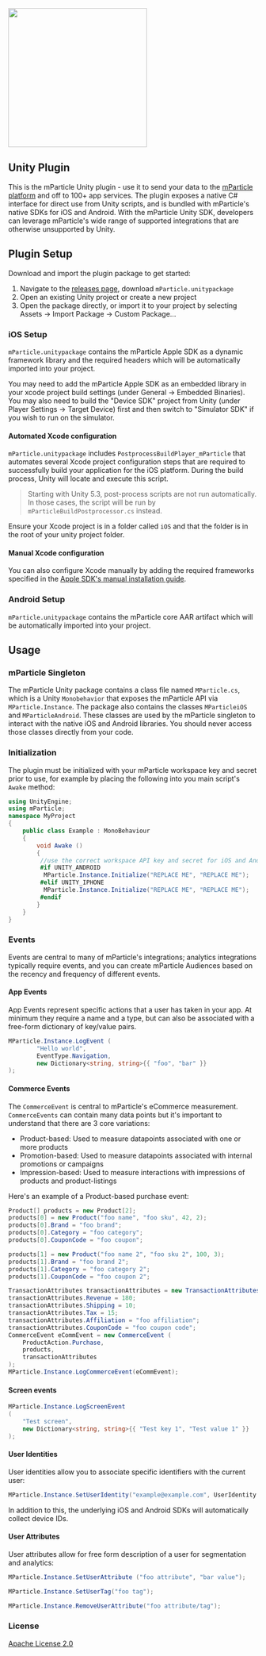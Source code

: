 <img src="http://static.mparticle.com/sdk/logo.svg" width="280">

## Unity Plugin

This is the mParticle Unity plugin - use it to send your data to the [mParticle platform](https://www.mparticle.com/) and off to 100+ app services. The plugin exposes a native C# interface for direct use from Unity scripts, and is bundled with mParticle's native SDKs for iOS and Android. With the mParticle Unity SDK, developers can leverage mParticle's wide range of supported integrations that are otherwise unsupported by Unity.

## Plugin Setup

Download and import the plugin package to get started:

1.  Navigate to the [releases page](https://github.com/mParticle/mparticle-unity-plugin/releases), download `mParticle.unitypackage`
2.  Open an existing Unity project or create a new project
3.  Open the package directly, or import it to your project by selecting Assets -> Import Package -> Custom Package...  

### iOS Setup

`mParticle.unitypackage` contains the mParticle Apple SDK as a dynamic framework library and the required headers which will be automatically imported into your project.

You may need to add the mParticle Apple SDK as an embedded library in your xcode project build settings (under General -> Embedded Binaries). You may also need to build the "Device SDK" project from Unity (under Player Settings -> Target Device) first and then switch to "Simulator SDK" if you wish to run on the simulator.

#### Automated Xcode configuration

`mParticle.unitypackage` includes `PostprocessBuildPlayer_mParticle` that automates several Xcode project configuration steps that are required to successfully build your application for the iOS platform. During the build process, Unity will locate and execute this script.

> Starting with Unity 5.3, post-process scripts are not run automatically. In those cases, the script will be run by `mParticleBuildPostprocessor.cs` instead.

Ensure your Xcode project is in a folder called `iOS` and that the folder is in the root of your unity project folder.

#### Manual Xcode configuration

You can also configure Xcode manually by adding the required frameworks specified in the [Apple SDK's manual installation guide](https://github.com/mParticle/mparticle-apple-sdk/wiki/Manual-installation-instructions#manual-installation).

### Android Setup

`mParticle.unitypackage` contains the mParticle core AAR artifact which will be automatically imported into your project.

## Usage

### mParticle Singleton

The mParticle Unity package contains a class file named `MParticle.cs`, which is a Unity `Monobehavior` that exposes the mParticle API via `MParticle.Instance`.  The package also contains the classes `MParticleiOS` and `MParticleAndroid`. These classes are used by the mParticle singleton to interact with the native iOS and Android libraries. You should never access those classes directly from your code.

### Initialization

The plugin must be initialized with your mParticle workspace key and secret prior to use, for example by placing the following into you main script's `Awake` method:

```cs
using UnityEngine;
using mParticle;
namespace MyProject
{
    public class Example : MonoBehaviour
    {
        void Awake ()
        {
         //use the correct workspace API key and secret for iOS and Android
         #if UNITY_ANDROID
          MParticle.Instance.Initialize("REPLACE ME", "REPLACE ME");
         #elif UNITY_IPHONE
          MParticle.Instance.Initialize("REPLACE ME", "REPLACE ME");
         #endif
        }
    }
}
```


### Events

Events are central to many of mParticle's integrations; analytics integrations typically require events, and you can create mParticle Audiences based on the recency and frequency of different events.

#### App Events

App Events represent specific actions that a user has taken in your app. At minimum they require a name and a type, but can also be associated with a free-form dictionary of key/value pairs.

```cs
MParticle.Instance.LogEvent (
        "Hello world", 
        EventType.Navigation, 
        new Dictionary<string, string>{{ "foo", "bar" }}
);
```
#### Commerce Events

The `CommerceEvent` is central to mParticle's eCommerce measurement. `CommerceEvents` can contain many data points but it's important to understand that there are 3 core variations:

- Product-based: Used to measure datapoints associated with one or more products
- Promotion-based: Used to measure datapoints associated with internal promotions or campaigns
- Impression-based: Used to measure interactions with impressions of products and product-listings

Here's an example of a Product-based purchase event:

```cs
Product[] products = new Product[2];
products[0] = new Product("foo name", "foo sku", 42, 2);
products[0].Brand = "foo brand";
products[0].Category = "foo category";
products[0].CouponCode = "foo coupon";

products[1] = new Product("foo name 2", "foo sku 2", 100, 3);
products[1].Brand = "foo brand 2";
products[1].Category = "foo category 2";
products[1].CouponCode = "foo coupon 2";

TransactionAttributes transactionAttributes = new TransactionAttributes("foo transaction id");
transactionAttributes.Revenue = 180;
transactionAttributes.Shipping = 10;
transactionAttributes.Tax = 15;
transactionAttributes.Affiliation = "foo affiliation";
transactionAttributes.CouponCode = "foo coupon code";
CommerceEvent eCommEvent = new CommerceEvent (
    ProductAction.Purchase, 
    products, 
    transactionAttributes
);
MParticle.Instance.LogCommerceEvent(eCommEvent);       
```
#### Screen events

```cs
MParticle.Instance.LogScreenEvent
(
    "Test screen", 
    new Dictionary<string, string>{{ "Test key 1", "Test value 1" }}
);
```

#### User Identities

User identities allow you to associate specific identifiers with the current user: 

```cs
MParticle.Instance.SetUserIdentity("example@example.com", UserIdentity.Email);
```

In addition to this, the underlying iOS and Android SDKs will automatically collect device IDs.

#### User Attributes

User attributes allow for free form description of a user for segmentation and analytics:

```cs
MParticle.Instance.SetUserAttribute ("foo attribute", "bar value");
```

```cs
MParticle.Instance.SetUserTag("foo tag");
```

```cs
MParticle.Instance.RemoveUserAttribute("foo attribute/tag");
```

### License

[Apache License 2.0](http://www.apache.org/licenses/LICENSE-2.0)
